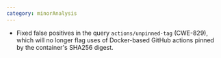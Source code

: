 ```yaml
---
category: minorAnalysis
---
```


* Fixed false positives in the query `actions/unpinned-tag` (CWE-829), which will no longer flag uses of Docker-based GitHub actions pinned by the container's SHA256 digest.
